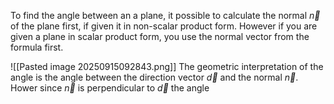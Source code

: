 To find the angle between an a plane, it possible to calculate the normal $\vec{n}$ of the plane first, if given it in non-scalar product form. However if you are given a plane in scalar product form, you use the normal vector from the formula first. 

![[Pasted image 20250915092843.png]]
The geometric interpretation of the angle is the angle between the direction vector $\vec{d}$ and the normal $\vec{n}$. Hower since $\vec{n}$ is perpendicular to $\vec{d}$ the angle 